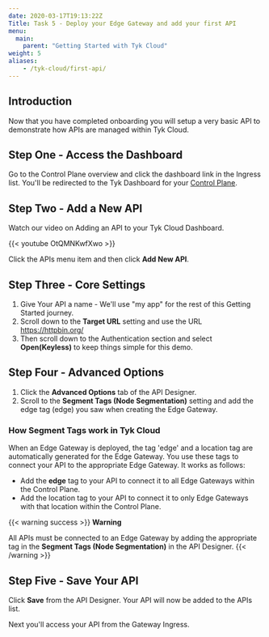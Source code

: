 ```yaml
---
date: 2020-03-17T19:13:22Z
Title: Task 5 - Deploy your Edge Gateway and add your first API
menu:
  main:
    parent: "Getting Started with Tyk Cloud"
weight: 5
aliases:
    - /tyk-cloud/first-api/
---
```


## Introduction

Now that you have completed onboarding you will setup a very basic API to demonstrate how APIs are managed within Tyk Cloud.

## Step One - Access the Dashboard

Go to the Control Plane overview and click the dashboard link in the Ingress list. You'll be redirected to the Tyk Dashboard for your [Control Plane](/docs/tyk-cloud/troubleshooting-support/glossary/#control-plane).

## Step Two - Add a New API

Watch our video on Adding an API to your Tyk Cloud Dashboard.

{{< youtube OtQMNKwfXwo >}}

Click the APIs menu item and then click **Add New API**.

## Step Three - Core Settings

1. Give Your API a name - We'll use "my app" for the rest of this Getting Started journey.
2. Scroll down to the **Target URL** setting and use the URL https://httpbin.org/
3. Then scroll down to the Authentication section and select **Open(Keyless)** to keep things simple for this demo.

## Step Four - Advanced Options

1. Click the **Advanced Options** tab of the API Designer.
2. Scroll to the **Segment Tags (Node Segmentation)** setting and add the edge tag (edge) you saw when creating the Edge Gateway.

### How Segment Tags work in Tyk Cloud

When an Edge Gateway is deployed, the tag 'edge' and a location tag are automatically generated for the Edge Gateway. You use these tags to connect your API to the appropriate Edge Gateway. It works as follows:

* Add the **edge** tag to your API to connect it to all Edge Gateways within the Control Plane.
* Add the location tag to your API to connect it to only Edge Gateways with that location within the Control Plane.

{{< warning success >}}
**Warning**
  
All APIs must be connected to an Edge Gateway by adding the appropriate tag in the **Segment Tags (Node Segmentation)** in the API Designer.
{{< /warning >}}

## Step Five - Save Your API

Click **Save** from the API Designer. Your API will now be added to the APIs list.

Next you'll access your API from the Gateway Ingress.
